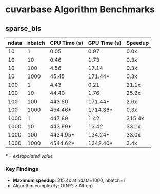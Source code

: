 # cuvarbase Algorithm Benchmarks

## sparse_bls

| ndata | nbatch | CPU Time (s) | GPU Time (s) | Speedup |
|-------|--------|--------------|--------------|----------|
| 10 | 1 | 0.05 | 0.97 | 0.0x |
| 10 | 10 | 0.46 | 1.73 | 0.3x |
| 10 | 100 | 4.56 | 17.14 | 0.3x |
| 10 | 1000 | 45.45 | 171.44* | 0.3x |
| 100 | 1 | 4.43 | 0.21 | 21.1x |
| 100 | 10 | 44.40 | 1.76 | 25.2x |
| 100 | 100 | 443.50 | 171.44* | 2.6x |
| 100 | 1000 | 454.46* | 1714.36* | 0.3x |
| 1000 | 1 | 447.89 | 1.42 | 315.4x |
| 1000 | 10 | 443.99* | 13.42 | 33.1x |
| 1000 | 100 | 4434.95* | 134.24* | 33.0x |
| 1000 | 1000 | 4544.62* | 1342.40* | 3.4x |

*\* = extrapolated value*

### Key Findings

- **Maximum speedup**: 315.4x at ndata=1000, nbatch=1
- Algorithm complexity: O(N^2 × Nfreq)

